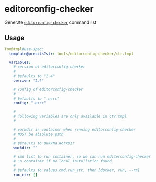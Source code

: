 # editorconfig-checker

Generate [`editorconfig-checker`](https://github.com/editorconfig-checker/editorconfig-checker) command list

## Usage

```yaml
foo@tmpl#use-spec:
  template@presets?str: tools/editorconfig-checker/ctr.tmpl

  variables:
    # version of editorconfig-checker
    #
    # Defaults to "2.4"
    version: "2.4"

    # config of editorconfig-checker
    #
    # Defaults to ".ecrc"
    config: ".ecrc"

    #
    # following variables are only available in ctr.tmpl
    #

    # workdir in container when running editorconfig-checker
    # MUST be absolute path
    #
    # Defaults to dukkha.WorkDir
    workdir: ""

    # cmd list to run container, so we can run editorconfig-checker
    # in container if no local installation found
    #
    # Defaults to values.cmd.run_ctr, then [docker, run, --rm]
    run_ctr: []
```
